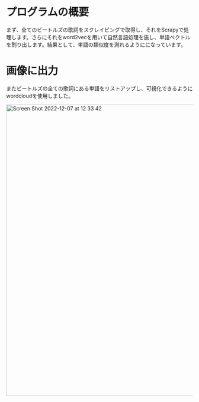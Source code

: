 # プログラムの概要
まず、全てのビートルズの歌詞をスクレイピングで取得し、それをScrapyで処理します。さらにそれをword2vecを用いて自然言語処理を施し、単語ベクトルを割り出します。結果として、単語の類似度を測れるようにになっています。

# 画像に出力
またビートルズの全ての歌詞にある単語をリストアップし、可視化できるようにwordcloudを使用しました。

<img width="785" alt="Screen Shot 2022-12-07 at 12 33 42" src="https://user-images.githubusercontent.com/58564253/206183279-6e11516a-8e22-4f62-b367-1aedfd6f46cc.png">
